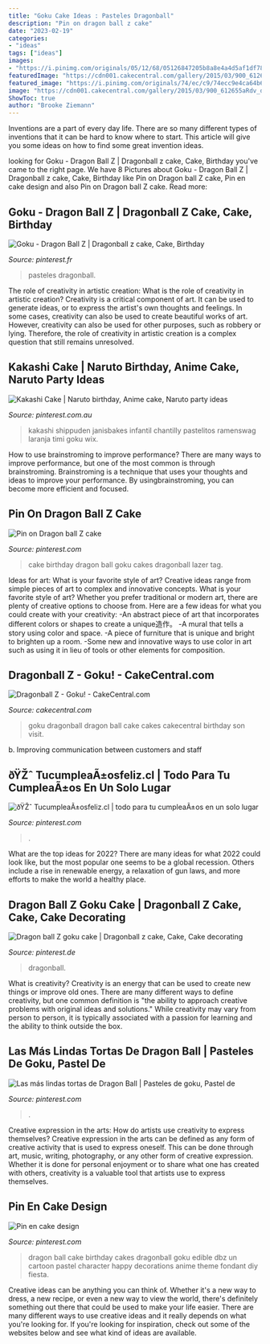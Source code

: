```yaml
---
title: "Goku Cake Ideas : Pasteles Dragonball"
description: "Pin on dragon ball z cake"
date: "2023-02-19"
categories:
- "ideas"
tags: ["ideas"]
images:
- "https://i.pinimg.com/originals/05/12/68/05126847205b8a8e4a4d5af1df78a67a.jpg"
featuredImage: "https://cdn001.cakecentral.com/gallery/2015/03/900_612655aRdv_dragonball-z-goku.jpg"
featured_image: "https://i.pinimg.com/originals/74/ec/c9/74ecc9e4ca64b6388c7bf65e87d6e568.jpg"
image: "https://cdn001.cakecentral.com/gallery/2015/03/900_612655aRdv_dragonball-z-goku.jpg"
ShowToc: true
author: "Brooke Ziemann"
---
```



Inventions are a part of every day life. There are so many different types of inventions that it can be hard to know where to start. This article will give you some ideas on how to find some great invention ideas.

	

		
looking for Goku - Dragon Ball Z | Dragonball z cake, Cake, Birthday you've came to the right page. We have 8 Pictures about Goku - Dragon Ball Z | Dragonball z cake, Cake, Birthday like Pin on Dragon ball Z cake, Pin en cake design and also Pin on Dragon ball Z cake. Read more:
		
    
## Goku - Dragon Ball Z | Dragonball Z Cake, Cake, Birthday

<img loading=lazy src="https://i.pinimg.com/736x/5c/92/ac/5c92acd36786502af3c3176d7bc2f5f5.jpg" onerror="this.onerror=null;this.src='https://tse4.mm.bing.net/th?id=OIP.vbDW8jv24WNoQPB374BaBQHaNK&amp;pid=15.1';" alt="Goku - Dragon Ball Z | Dragonball z cake, Cake, Birthday">

_Source: pinterest.fr_

>pasteles dragonball. 

	

The role of creativity in artistic creation: What is the role of creativity in artistic creation?
Creativity is a critical component of art. It can be used to generate ideas, or to express the artist's own thoughts and feelings. In some cases, creativity can also be used to create beautiful works of art. However, creativity can also be used for other purposes, such as robbery or lying. Therefore, the role of creativity in artistic creation is a complex question that still remains unresolved.

    
## Kakashi Cake | Naruto Birthday, Anime Cake, Naruto Party Ideas

<img loading=lazy src="https://i.pinimg.com/736x/10/95/8b/10958bb81f742440429c024c6b03124a.jpg" onerror="this.onerror=null;this.src='https://tse1.mm.bing.net/th?id=OIP.fk38Ue6mqavVVrSNq_tdZAHaHa&amp;pid=15.1';" alt="Kakashi Cake | Naruto birthday, Anime cake, Naruto party ideas">

_Source: pinterest.com.au_

>kakashi shippuden janisbakes infantil chantilly pastelitos ramenswag laranja timi goku wix. 

	

How to use brainstroming to improve performance?
There are many ways to improve performance, but one of the most common is through brainstroming. Brainstroming is a technique that uses your thoughts and ideas to improve your performance. By usingbrainstroming, you can become more efficient and focused.

    
## Pin On Dragon Ball Z Cake

<img loading=lazy src="https://i.pinimg.com/736x/e9/3f/77/e93f777501451d4d0add77a7b657ad32.jpg" onerror="this.onerror=null;this.src='https://tse4.mm.bing.net/th?id=OIP.sLXMpIxmoA-TDIMRhSr2bwHaJQ&amp;pid=15.1';" alt="Pin on Dragon ball Z cake">

_Source: pinterest.com_

>cake birthday dragon ball goku cakes dragonball lazer tag. 

	

Ideas for art: What is your favorite style of art?
Creative ideas range from simple pieces of art to complex and innovative concepts. What is your favorite style of art? Whether you prefer traditional or modern art, there are plenty of creative options to choose from. Here are a few ideas for what you could create with your creativity: 
-An abstract piece of art that incorporates different colors or shapes to create a unique造作。
-A mural that tells a story using color and space.
-A piece of furniture that is unique and bright to brighten up a room.
-Some new and innovative ways to use color in art such as using it in lieu of tools or other elements for composition.

    
## Dragonball Z - Goku! - CakeCentral.com

<img loading=lazy src="https://cdn001.cakecentral.com/gallery/2015/03/900_612655aRdv_dragonball-z-goku.jpg" onerror="this.onerror=null;this.src='https://tse2.mm.bing.net/th?id=OIP.gPrmUvfKbTukA09535vEkAHaLL&amp;pid=15.1';" alt="Dragonball Z - Goku! - CakeCentral.com">

_Source: cakecentral.com_

>goku dragonball dragon ball cake cakes cakecentral birthday son visit. 

	

b. Improving communication between customers and staff 

    
## ðŸŽˆ TucumpleaÃ±osfeliz.cl | Todo Para Tu CumpleaÃ±os En Un Solo Lugar

<img loading=lazy src="https://i.pinimg.com/originals/cd/c1/70/cdc1703efaae8f875c3515b3662d4619.jpg" onerror="this.onerror=null;this.src='https://tse1.mm.bing.net/th?id=OIP.ur61_76sKnKVPMCr8mLznAHaJ3&amp;pid=15.1';" alt="ðŸŽˆ TucumpleaÃ±osfeliz.cl | todo para tu cumpleaÃ±os en un solo lugar">

_Source: pinterest.com_

>. 

	

What are the top ideas for 2022?
There are many ideas for what 2022 could look like, but the most popular one seems to be a global recession. Others include a rise in renewable energy, a relaxation of gun laws, and more efforts to make the world a healthy place.

    
## Dragon Ball Z Goku Cake | Dragonball Z Cake, Cake, Cake Decorating

<img loading=lazy src="https://i.pinimg.com/originals/05/12/68/05126847205b8a8e4a4d5af1df78a67a.jpg" onerror="this.onerror=null;this.src='https://tse3.mm.bing.net/th?id=OIP.n16i_atV1EysRTdDCVkWWAHaM0&amp;pid=15.1';" alt="Dragon ball Z goku cake | Dragonball z cake, Cake, Cake decorating">

_Source: pinterest.de_

>dragonball. 

	

What is creativity?
Creativity is an energy that can be used to create new things or improve old ones. There are many different ways to define creativity, but one common definition is "the ability to approach creative problems with original ideas and solutions." While creativity may vary from person to person, it is typically associated with a passion for learning and the ability to think outside the box.

    
## Las Más Lindas Tortas De Dragon Ball | Pasteles De Goku, Pastel De

<img loading=lazy src="https://i.pinimg.com/736x/1a/42/0f/1a420fd8a88a62e3234e15933b9e37c5.jpg" onerror="this.onerror=null;this.src='https://tse2.mm.bing.net/th?id=OIP.R1i4ZO0Nrj5JsvcR0xCdmgHaLH&amp;pid=15.1';" alt="Las más lindas tortas de Dragon Ball | Pasteles de goku, Pastel de">

_Source: pinterest.com_

>. 

	

Creative expression in the arts: How do artists use creativity to express themselves?
Creative expression in the arts can be defined as any form of creative activity that is used to express oneself. This can be done through art, music, writing, photography, or any other form of creative expression. Whether it is done for personal enjoyment or to share what one has created with others, creativity is a valuable tool that artists use to express themselves.

    
## Pin En Cake Design

<img loading=lazy src="https://i.pinimg.com/originals/74/ec/c9/74ecc9e4ca64b6388c7bf65e87d6e568.jpg" onerror="this.onerror=null;this.src='https://tse2.mm.bing.net/th?id=OIP.DUdZnGjCvWh2ivQjEyqzHwHaLH&amp;pid=15.1';" alt="Pin en cake design">

_Source: pinterest.com_

>dragon ball cake birthday cakes dragonball goku edible dbz un cartoon pastel character happy decorations anime theme fondant diy fiesta. 

	

Creative ideas can be anything you can think of. Whether it's a new way to dress, a new recipe, or even a new way to view the world, there's definitely something out there that could be used to make your life easier. There are many different ways to use creative ideas and it really depends on what you're looking for. If you're looking for inspiration, check out some of the websites below and see what kind of ideas are available.

